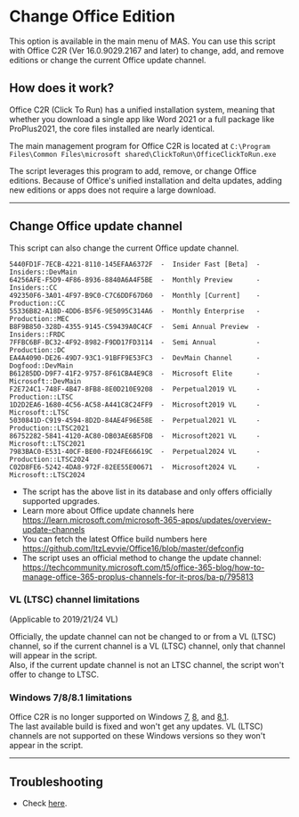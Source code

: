 # Change Office Edition

This option is available in the main menu of MAS. You can use this script with Office C2R (Ver 16.0.9029.2167 and later) to change, add, and remove editions or change the current Office update channel.

## How does it work?

Office C2R (Click To Run) has a unified installation system, meaning that whether you download a single app like Word 2021 or a full package like ProPlus2021, the core files installed are nearly identical.

The main management program for Office C2R is located at `C:\Program Files\Common Files\microsoft shared\ClickToRun\OfficeClickToRun.exe`

The script leverages this program to add, remove, or change Office editions. Because of Office's unified installation and delta updates, adding new editions or apps does not require a large download.

---

## Change Office update channel

This script can also change the current Office update channel.

```
5440FD1F-7ECB-4221-8110-145EFAA6372F  -  Insider Fast [Beta]  -  Insiders::DevMain
64256AFE-F5D9-4F86-8936-8840A6A4F5BE  -  Monthly Preview      -  Insiders::CC
492350F6-3A01-4F97-B9C0-C7C6DDF67D60  -  Monthly [Current]    -  Production::CC
55336B82-A18D-4DD6-B5F6-9E5095C314A6  -  Monthly Enterprise   -  Production::MEC
B8F9B850-328D-4355-9145-C59439A0C4CF  -  Semi Annual Preview  -  Insiders::FRDC
7FFBC6BF-BC32-4F92-8982-F9DD17FD3114  -  Semi Annual          -  Production::DC
EA4A4090-DE26-49D7-93C1-91BFF9E53FC3  -  DevMain Channel      -  Dogfood::DevMain
B61285DD-D9F7-41F2-9757-8F61CBA4E9C8  -  Microsoft Elite      -  Microsoft::DevMain
F2E724C1-748F-4B47-8FB8-8E0D210E9208  -  Perpetual2019 VL     -  Production::LTSC
1D2D2EA6-1680-4C56-AC58-A441C8C24FF9  -  Microsoft2019 VL     -  Microsoft::LTSC
5030841D-C919-4594-8D2D-84AE4F96E58E  -  Perpetual2021 VL     -  Production::LTSC2021
86752282-5841-4120-AC80-DB03AE6B5FDB  -  Microsoft2021 VL     -  Microsoft::LTSC2021
7983BAC0-E531-40CF-BE00-FD24FE66619C  -  Perpetual2024 VL     -  Production::LTSC2024
C02D8FE6-5242-4DA8-972F-82EE55E00671  -  Microsoft2024 VL     -  Microsoft::LTSC2024
```

- The script has the above list in its database and only offers officially supported upgrades.
- Learn more about Office update channels here https://learn.microsoft.com/microsoft-365-apps/updates/overview-update-channels  
- You can fetch the latest Office build numbers here https://github.com/ItzLevvie/Office16/blob/master/defconfig  
- The script uses an official method to change the update channel:  
https://techcommunity.microsoft.com/t5/office-365-blog/how-to-manage-office-365-proplus-channels-for-it-pros/ba-p/795813

### VL (LTSC) channel limitations
(Applicable to 2019/21/24 VL)

Officially, the update channel can not be changed to or from a VL (LTSC) channel, so if the current channel is a VL (LTSC) channel, only that channel will appear in the script.  
Also, if the current update channel is not an LTSC channel, the script won't offer to change to LTSC.

### Windows 7/8/8.1 limitations

Office C2R is no longer supported on Windows [7](https://learn.microsoft.com/microsoft-365-apps/end-of-support/windows-7-support), [8](https://learn.microsoft.com/microsoft-365-apps/end-of-support/windows-8-support), and [8.1](https://learn.microsoft.com/microsoft-365-apps/end-of-support/windows-81-support).  
The last available build is fixed and won't get any updates. VL (LTSC) channels are not supported on these Windows versions so they won't appear in the script.

---

## Troubleshooting

-   Check [here](troubleshoot.md).
